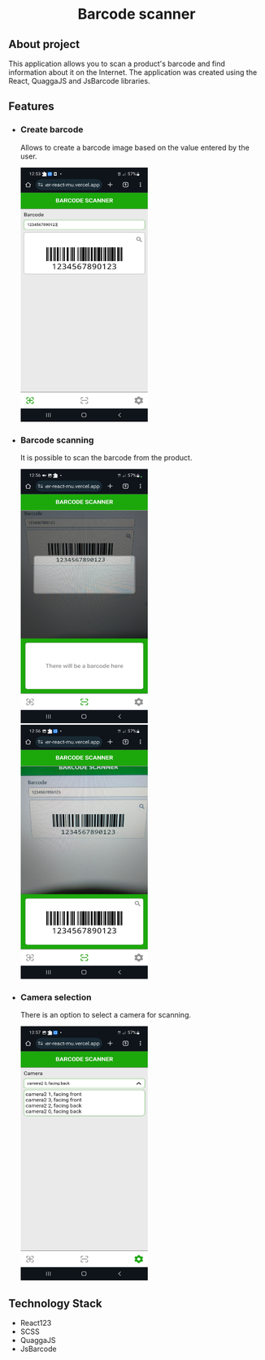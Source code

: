 <h1 align="center">Barcode scanner</h1>

<h2>About project</h2>
<p>This application allows you to scan a product's barcode and find information about it on the Internet. The application was created using the React, QuaggaJS and JsBarcode libraries.</p>

<h2>Features</h2>
<ul>
  <li>
    <h3>Create barcode</h3>
    <p>Allows to create a barcode image based on the value entered by the user.</p>
    <img src="./public/images/ReadMe/Create-barcode.jpg" alt="Create barcode" width="250" height="500"/>
  </li>
    <li>
    <h3>Barcode scanning</h3>
    <p>It is possible to scan the barcode from the product.</p>
    <img src="./public/images/ReadMe/Scanning.jpg" alt="Barcode scanning" width="250" height="500"/>
     <img src="./public/images/ReadMe/Scanned.jpg" alt="Barcode scanned" width="250" height="500"/>
  </li>
    <li>
    <h3>Camera selection</h3>
    <p>There is an option to select a camera for scanning.</p>
    <img src="./public/images/ReadMe/Settings.jpg" alt="Create barcode" width="250" height="500"/>
  </li>
</ul>

<h2>Technology Stack</h2>
<ul>
  <li>React123</li>
  <li>SCSS</li>
  <li>QuaggaJS</li>
  <li>JsBarcode</li>
</ul>
